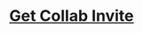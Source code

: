 # [Get Collab Invite](http://localhost:3000?owner=swellander&repo=acme-store&installation_id=37447886)